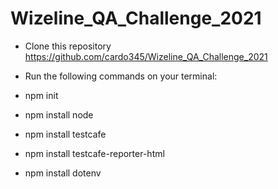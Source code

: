 # Wizeline_QA_Challenge_2021

- Clone this repository
https://github.com/cardo345/Wizeline_QA_Challenge_2021

- Run the following commands on your terminal:
- npm init
- npm install node
- npm install testcafe
- npm install testcafe-reporter-html
- npm install dotenv